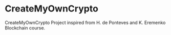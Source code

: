 # CreateMyOwnCrypto
CreateMyOwnCrypto Project inspired from H. de Ponteves and K. Eremenko Blockchain course.

